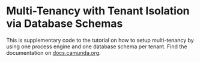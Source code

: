 # Multi-Tenancy with Tenant Isolation via Database Schemas

This is supplementary code to the tutorial on how to setup multi-tenancy by using one process engine and one database schema per tenant. Find the documentation on [docs.camunda.org](https://docs.camunda.org/manual/examples/tutorials/multi-tenancy/).

